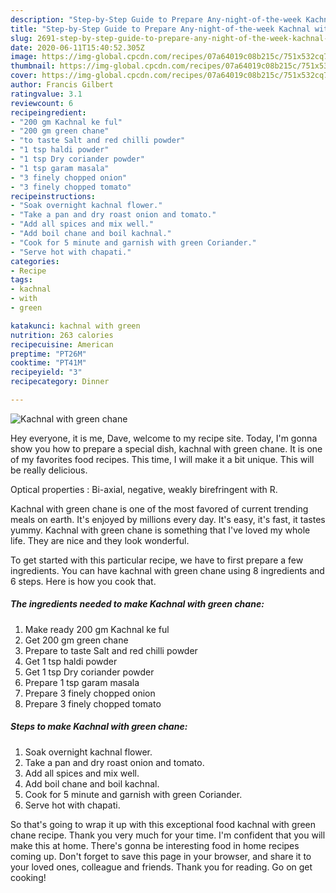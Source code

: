 ```yaml
---
description: "Step-by-Step Guide to Prepare Any-night-of-the-week Kachnal with green chane"
title: "Step-by-Step Guide to Prepare Any-night-of-the-week Kachnal with green chane"
slug: 2691-step-by-step-guide-to-prepare-any-night-of-the-week-kachnal-with-green-chane
date: 2020-06-11T15:40:52.305Z
image: https://img-global.cpcdn.com/recipes/07a64019c08b215c/751x532cq70/kachnal-with-green-chane-recipe-main-photo.jpg
thumbnail: https://img-global.cpcdn.com/recipes/07a64019c08b215c/751x532cq70/kachnal-with-green-chane-recipe-main-photo.jpg
cover: https://img-global.cpcdn.com/recipes/07a64019c08b215c/751x532cq70/kachnal-with-green-chane-recipe-main-photo.jpg
author: Francis Gilbert
ratingvalue: 3.1
reviewcount: 6
recipeingredient:
- "200 gm Kachnal ke ful"
- "200 gm green chane"
- "to taste Salt and red chilli powder"
- "1 tsp haldi powder"
- "1 tsp Dry coriander powder"
- "1 tsp garam masala"
- "3 finely chopped onion"
- "3 finely chopped tomato"
recipeinstructions:
- "Soak overnight kachnal flower."
- "Take a pan and dry roast onion and tomato."
- "Add all spices and mix well."
- "Add boil chane and boil kachnal."
- "Cook for 5 minute and garnish with green Coriander."
- "Serve hot with chapati."
categories:
- Recipe
tags:
- kachnal
- with
- green

katakunci: kachnal with green 
nutrition: 263 calories
recipecuisine: American
preptime: "PT26M"
cooktime: "PT41M"
recipeyield: "3"
recipecategory: Dinner

---
```



![Kachnal with green chane](https://img-global.cpcdn.com/recipes/07a64019c08b215c/751x532cq70/kachnal-with-green-chane-recipe-main-photo.jpg)

Hey everyone, it is me, Dave, welcome to my recipe site. Today, I'm gonna show you how to prepare a special dish, kachnal with green chane. It is one of my favorites food recipes. This time, I will make it a bit unique. This will be really delicious.

Optical properties : Bi-axial, negative, weakly birefringent with R.

Kachnal with green chane is one of the most favored of current trending meals on earth. It's enjoyed by millions every day. It's easy, it's fast, it tastes yummy. Kachnal with green chane is something that I've loved my whole life. They are nice and they look wonderful.


To get started with this particular recipe, we have to first prepare a few ingredients. You can have kachnal with green chane using 8 ingredients and 6 steps. Here is how you cook that.

<!--inarticleads1-->

##### The ingredients needed to make Kachnal with green chane:

1. Make ready 200 gm Kachnal ke ful
1. Get 200 gm green chane
1. Prepare to taste Salt and red chilli powder
1. Get 1 tsp haldi powder
1. Get 1 tsp Dry coriander powder
1. Prepare 1 tsp garam masala
1. Prepare 3 finely chopped onion
1. Prepare 3 finely chopped tomato




<!--inarticleads2-->

##### Steps to make Kachnal with green chane:

1. Soak overnight kachnal flower.
1. Take a pan and dry roast onion and tomato.
1. Add all spices and mix well.
1. Add boil chane and boil kachnal.
1. Cook for 5 minute and garnish with green Coriander.
1. Serve hot with chapati.




So that's going to wrap it up with this exceptional food kachnal with green chane recipe. Thank you very much for your time. I'm confident that you will make this at home. There's gonna be interesting food in home recipes coming up. Don't forget to save this page in your browser, and share it to your loved ones, colleague and friends. Thank you for reading. Go on get cooking!
